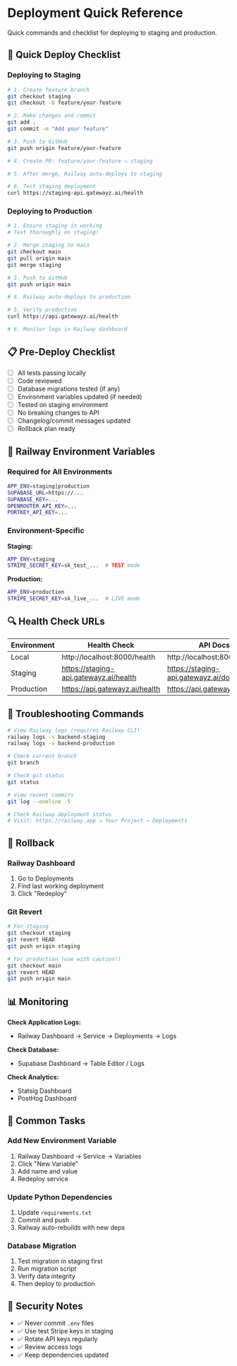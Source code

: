 # Deployment Quick Reference

Quick commands and checklist for deploying to staging and production.

## 🚀 Quick Deploy Checklist

### Deploying to Staging

```bash
# 1. Create feature branch
git checkout staging
git checkout -b feature/your-feature

# 2. Make changes and commit
git add .
git commit -m "Add your feature"

# 3. Push to GitHub
git push origin feature/your-feature

# 4. Create PR: feature/your-feature → staging

# 5. After merge, Railway auto-deploys to staging

# 6. Test staging deployment
curl https://staging-api.gatewayz.ai/health
```

### Deploying to Production

```bash
# 1. Ensure staging is working
# Test thoroughly on staging!

# 2. Merge staging to main
git checkout main
git pull origin main
git merge staging

# 3. Push to GitHub
git push origin main

# 4. Railway auto-deploys to production

# 5. Verify production
curl https://api.gatewayz.ai/health

# 6. Monitor logs in Railway dashboard
```

## 📋 Pre-Deploy Checklist

- [ ] All tests passing locally
- [ ] Code reviewed
- [ ] Database migrations tested (if any)
- [ ] Environment variables updated (if needed)
- [ ] Tested on staging environment
- [ ] No breaking changes to API
- [ ] Changelog/commit messages updated
- [ ] Rollback plan ready

## 🔧 Railway Environment Variables

### Required for All Environments
```bash
APP_ENV=staging|production
SUPABASE_URL=https://...
SUPABASE_KEY=...
OPENROUTER_API_KEY=...
PORTKEY_API_KEY=...
```

### Environment-Specific

**Staging:**
```bash
APP_ENV=staging
STRIPE_SECRET_KEY=sk_test_...  # TEST mode
```

**Production:**
```bash
APP_ENV=production
STRIPE_SECRET_KEY=sk_live_...  # LIVE mode
```

## 🔍 Health Check URLs

| Environment | Health Check | API Docs |
|-------------|--------------|----------|
| Local | http://localhost:8000/health | http://localhost:8000/docs |
| Staging | https://staging-api.gatewayz.ai/health | https://staging-api.gatewayz.ai/docs |
| Production | https://api.gatewayz.ai/health | https://api.gatewayz.ai/docs |

## 🐛 Troubleshooting Commands

```bash
# View Railway logs (requires Railway CLI)
railway logs -s backend-staging
railway logs -s backend-production

# Check current branch
git branch

# Check git status
git status

# View recent commits
git log --oneline -5

# Check Railway deployment status
# Visit: https://railway.app → Your Project → Deployments
```

## 🔄 Rollback

### Railway Dashboard
1. Go to Deployments
2. Find last working deployment
3. Click "Redeploy"

### Git Revert
```bash
# For staging
git checkout staging
git revert HEAD
git push origin staging

# For production (use with caution!)
git checkout main
git revert HEAD
git push origin main
```

## 📊 Monitoring

**Check Application Logs:**
- Railway Dashboard → Service → Deployments → Logs

**Check Database:**
- Supabase Dashboard → Table Editor / Logs

**Check Analytics:**
- Statsig Dashboard
- PostHog Dashboard

## 🎯 Common Tasks

### Add New Environment Variable
1. Railway Dashboard → Service → Variables
2. Click "New Variable"
3. Add name and value
4. Redeploy service

### Update Python Dependencies
1. Update `requirements.txt`
2. Commit and push
3. Railway auto-rebuilds with new deps

### Database Migration
1. Test migration in staging first
2. Run migration script
3. Verify data integrity
4. Then deploy to production

## 🔐 Security Notes

- ✅ Never commit `.env` files
- ✅ Use test Stripe keys in staging
- ✅ Rotate API keys regularly
- ✅ Review access logs
- ✅ Keep dependencies updated

